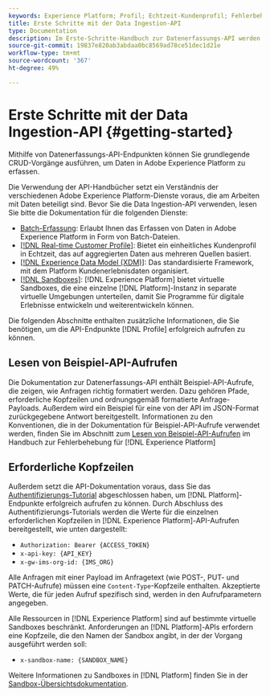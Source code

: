 ```yaml
---
keywords: Experience Platform; Profil; Echtzeit-Kundenprofil; Fehlerbehebung; API
title: Erste Schritte mit der Data Ingestion-API
type: Documentation
description: Im Erste-Schritte-Handbuch zur Datenerfassungs-API werden die wichtigsten Konzepte und grundlegenden Funktionen vorgestellt, die Sie kennen müssen, bevor Sie Daten mithilfe von APIs in die Experience Platform aufnehmen können.
source-git-commit: 19837e820ab3abdaa0bc8569ad78ce51dec1d21e
workflow-type: tm+mt
source-wordcount: '367'
ht-degree: 49%

---
```



# Erste Schritte mit der Data Ingestion-API {#getting-started}

Mithilfe von Datenerfassungs-API-Endpunkten können Sie grundlegende CRUD-Vorgänge ausführen, um Daten in Adobe Experience Platform zu erfassen.

Die Verwendung der API-Handbücher setzt ein Verständnis der verschiedenen Adobe Experience Platform-Dienste voraus, die am Arbeiten mit Daten beteiligt sind. Bevor Sie die Data Ingestion-API verwenden, lesen Sie bitte die Dokumentation für die folgenden Dienste:

* [Batch-Erfassung](./overview.md): Erlaubt Ihnen das Erfassen von Daten in Adobe Experience Platform in Form von Batch-Dateien.
* [[!DNL Real-time Customer Profile]](../home.md): Bietet ein einheitliches Kundenprofil in Echtzeit, das auf aggregierten Daten aus mehreren Quellen basiert.
* [[!DNL Experience Data Model (XDM)]](../../xdm/home.md): Das standardisierte Framework, mit dem Platform Kundenerlebnisdaten organisiert.
* [[!DNL Sandboxes]](../../sandboxes/home.md): [!DNL Experience Platform] bietet virtuelle Sandboxes, die eine einzelne [!DNL Platform]-Instanz in separate virtuelle Umgebungen unterteilen, damit Sie Programme für digitale Erlebnisse entwickeln und weiterentwickeln können.

Die folgenden Abschnitte enthalten zusätzliche Informationen, die Sie benötigen, um die API-Endpunkte [!DNL Profile] erfolgreich aufrufen zu können.

## Lesen von Beispiel-API-Aufrufen

Die Dokumentation zur Datenerfassungs-API enthält Beispiel-API-Aufrufe, die zeigen, wie Anfragen richtig formatiert werden. Dazu gehören Pfade, erforderliche Kopfzeilen und ordnungsgemäß formatierte Anfrage-Payloads. Außerdem wird ein Beispiel für eine von der API im JSON-Format zurückgegebene Antwort bereitgestellt. Informationen zu den Konventionen, die in der Dokumentation für Beispiel-API-Aufrufe verwendet werden, finden Sie im Abschnitt zum [Lesen von Beispiel-API-Aufrufen](../../landing/troubleshooting.md#how-do-i-format-an-api-request) im Handbuch zur Fehlerbehebung für [!DNL Experience Platform]

## Erforderliche Kopfzeilen

Außerdem setzt die API-Dokumentation voraus, dass Sie das [Authentifizierungs-Tutorial](https://experienceleague.adobe.com/docs/experience-platform/landing/platform-apis/api-authentication.html?lang=de#platform-apis) abgeschlossen haben, um [!DNL Platform]-Endpunkte erfolgreich aufrufen zu können. Durch Abschluss des Authentifizierungs-Tutorials werden die Werte für die einzelnen erforderlichen Kopfzeilen in [!DNL Experience Platform]-API-Aufrufen bereitgestellt, wie unten dargestellt:

* `Authorization: Bearer {ACCESS_TOKEN}`
* `x-api-key: {API_KEY}`
* `x-gw-ims-org-id: {IMS_ORG}`

Alle Anfragen mit einer Payload im Anfragetext (wie POST-, PUT- und PATCH-Aufrufe) müssen eine `Content-Type`-Kopfzeile enthalten. Akzeptierte Werte, die für jeden Aufruf spezifisch sind, werden in den Aufrufparametern angegeben.

Alle Ressourcen in [!DNL Experience Platform] sind auf bestimmte virtuelle Sandboxes beschränkt. Anforderungen an [!DNL Platform]-APIs erfordern eine Kopfzeile, die den Namen der Sandbox angibt, in der der Vorgang ausgeführt werden soll:

* `x-sandbox-name: {SANDBOX_NAME}`

Weitere Informationen zu Sandboxes in [!DNL Platform] finden Sie in der [Sandbox-Übersichtsdokumentation](../../sandboxes/home.md).
